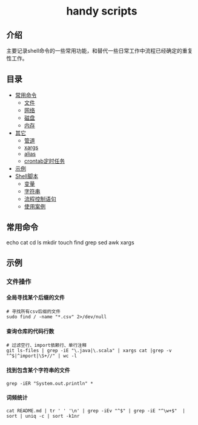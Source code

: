 <h1 align="center">handy scripts</h1>

## 介绍
主要记录shell命令的一些常用功能，和替代一些日常工作中流程已经确定的重复性工作。

## 目录
* [常用命令](#常用命令)
    * [文件](#文件)
    * [网络](#网络)
    * [磁盘](#磁盘)
    * [内存](#内存)
* [其它](#其它)
    * [管道](#管道)
    * [xargs](#xargs)
    * [alias](#alias)
    * [crontab定时任务](#crontab定时任务)
* [示例](#示例)
* [Shell脚本](#Shell脚本)
    * [变量](#变量)
    * [字符串](#字符串)
    * [流程控制语句](#流程控制语句)
    * [使用案例](#使用案例)





## 常用命令
echo cat cd ls mkdir touch find grep sed awk xargs

## 示例
### 文件操作

#### 全局寻找某个后缀的文件
```shell
# 寻找所有csv后缀的文件
sudo find / -name "*.csv" 2>/dev/null
```

#### 查询仓库的代码行数
```shell
# 过滤空行、import依赖行、单行注释
git ls-files | grep -iE "\.java|\.scala" | xargs cat |grep -v "^$|^import|\S+//" | wc -l
```
#### 找到包含某个字符串的文件
```shell
grep -iER "System.out.println" *
```

#### 词频统计
```shell
cat README.md | tr ' ' '\n' | grep -iEv "^$" | grep -iE "^\w+$"  | sort | uniq -c | sort -k1nr
```
